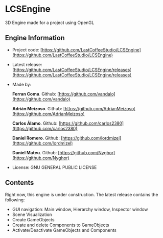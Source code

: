 # LCSEngine
3D Engine made for a project using OpenGL

## Engine Information

* Project code: [https://github.com/LastCoffeeStudio/LCSEngine](https://github.com/LastCoffeeStudio/LCSEngine)

* Latest release: [https://github.com/LastCoffeeStudio/LCSEngine/releases](https://github.com/LastCoffeeStudio/LCSEngine/releases)

* Made by:

  **Ferran Coma**. Github: [https://github.com/vandalo](https://github.com/vandalo)

  **Adrián Meizoso**. Github: [https://github.com/AdrianMeizoso](https://github.com/AdrianMeizoso)

  **Carlos Álamo**. Github: [https://github.com/carlos2380](https://github.com/carlos2380)
  
  **Daniel Romero**. Github: [https://github.com/lordmizel](https://github.com/lordmizel)
  
  **Daniel Mateu**. Github: [https://github.com/Nyghor](https://github.com/Nyghor)
  
* License: GNU GENERAL PUBLIC LICENSE

## Contents

Right now, this engine is under construction. The latest release contains the following:

* GUI navigation: Main window, Hierarchy window, Inspector window
* Scene Visualization
* Create GameObjects
* Create and delete Components to GameObjects
* Activate/Deactivate GameObjects and Components
